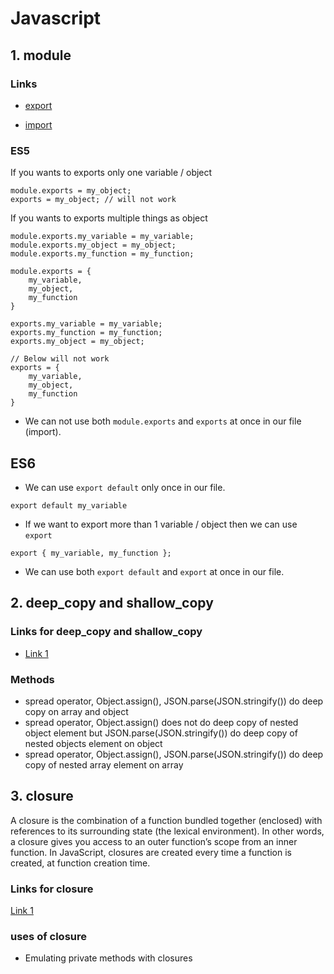 # Javascript

## 1. module

### Links

- [export](https://developer.mozilla.org/en-US/docs/web/javascript/reference/statements/export/)

- [import](https://developer.mozilla.org/en/docs/Web/JavaScript/Reference/Statements/import)

### ES5

If you wants to exports only one variable / object

```JS
module.exports = my_object;
exports = my_object; // will not work
```

If you wants to exports multiple things as object

```JS
module.exports.my_variable = my_variable;
module.exports.my_object = my_object;
module.exports.my_function = my_function;

module.exports = {
    my_variable,
    my_object,
    my_function
}

exports.my_variable = my_variable;
exports.my_function = my_function;
exports.my_object = my_object;

// Below will not work
exports = {
    my_variable,
    my_object,
    my_function
}
```

- We can not use both `module.exports` and `exports` at once in our file (import).

## ES6

- We can use `export default` only once in our file.

```JS
export default my_variable
```

- If we want to export more than 1 variable / object then we can use `export`

```JS
export { my_variable, my_function };
```

- We can use both `export default` and `export` at once in our file.

## 2. deep_copy and shallow_copy

### Links for deep_copy and shallow_copy

- [Link 1](https://medium.com/free-code-camp/copying-stuff-in-javascript-how-to-differentiate-between-deep-and-shallow-copies-b6d8c1ef09cd)

### Methods

- spread operator, Object.assign(), JSON.parse(JSON.stringify()) do deep copy on array and object
- spread operator, Object.assign() does not do deep copy of nested object element but JSON.parse(JSON.stringify()) do deep copy of nested objects element on object
- spread operator, Object.assign(), JSON.parse(JSON.stringify()) do deep copy of nested array element on array

## 3. closure

A closure is the combination of a function bundled together (enclosed) with references to its surrounding state (the lexical environment). In other words, a closure gives you access to an outer function’s scope from an inner function. In JavaScript, closures are created every time a function is created, at function creation time.

### Links for closure

[Link 1](https://developer.mozilla.org/en-US/docs/Web/JavaScript/Closures)

### uses of closure

- Emulating private methods with closures